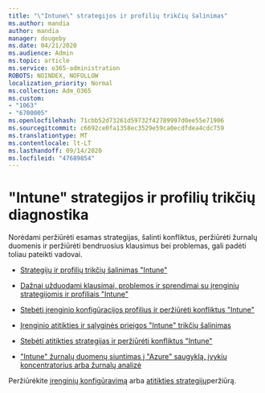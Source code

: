 ```yaml
---
title: "\"Intune\" strategijos ir profilių trikčių šalinimas"
ms.author: mandia
author: mandia
manager: dougeby
ms.date: 04/21/2020
ms.audience: Admin
ms.topic: article
ms.service: o365-administration
ROBOTS: NOINDEX, NOFOLLOW
localization_priority: Normal
ms.collection: Adm_O365
ms.custom:
- "1063"
- "6700005"
ms.openlocfilehash: 71cbb52d73261d59732f42789997d0ee55e71906
ms.sourcegitcommit: c6692ce0fa1358ec3529e59ca0ecdfdea4cdc759
ms.translationtype: MT
ms.contentlocale: lt-LT
ms.lasthandoff: 09/14/2020
ms.locfileid: "47689854"
---
```

# <a name="troubleshooting-intune-policy-and-profiles"></a>"Intune" strategijos ir profilių trikčių diagnostika

Norėdami peržiūrėti esamas strategijas, šalinti konfliktus, peržiūrėti žurnalų duomenis ir peržiūrėti bendruosius klausimus bei problemas, gali padėti toliau pateikti vadovai.

- [Strategijų ir profilių trikčių šalinimas "Intune"](https://docs.microsoft.com/mem/intune/configuration/troubleshoot-policies-in-microsoft-intune)

- [Dažnai užduodami klausimai, problemos ir sprendimai su įrenginių strategijomis ir profiliais "Intune"](https://docs.microsoft.com/intune/device-profile-troubleshoot)

- [Stebėti įrenginio konfigūracijos profilius ir peržiūrėti konfliktus "Intune"](https://docs.microsoft.com/intune/device-profile-monitor)

- [Įrenginio atitikties ir sąlyginės prieigos "Intune" trikčių šalinimas](https://docs.microsoft.com/intune/troubleshoot-conditional-access)

- [Stebėti atitikties strategijas ir peržiūrėti konfliktus "Intune"](https://docs.microsoft.com/intune/compliance-policy-monitor)

- ["Intune" žurnalų duomenų siuntimas į "Azure" saugyklą, įvykių koncentratorius arba žurnalų analizė](https://docs.microsoft.com/intune/review-logs-using-azure-monitor)

Peržiūrėkite [įrenginių konfigūravimą](https://docs.microsoft.com/intune/device-profiles) arba [atitikties strategijų](https://docs.microsoft.com/intune/device-compliance-get-started)peržiūrą.